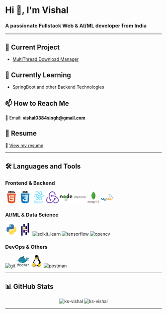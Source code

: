 # Hi 👋, I'm Vishal  
### A passionate Fullstack Web & AI/ML developer from India  

---

## 🔭 **Current Project**  
- [MultiThread Download Manager](https://github.com/ks-vishal/MultiThread_Download_Manager)  

## 🌱 **Currently Learning**  
- SpringBoot and other Backend Technologies  

## 📫 **How to Reach Me**  
📧 Email: **vishal0384singh@gmail.com**  

## 📄 **Resume**  
📄 [View my resume](https://drive.google.com/file/d/1JGvtp9ar0exEkws9JHjV5k2KlTWH1amg/view?usp=drive_link)  

---

## 🛠 **Languages and Tools**  

### **Frontend & Backend**  
<div align="left">  
  <img src="https://raw.githubusercontent.com/devicons/devicon/master/icons/html5/html5-original-wordmark.svg" alt="html5" width="40" height="40"/>  
  <img src="https://raw.githubusercontent.com/devicons/devicon/master/icons/css3/css3-original-wordmark.svg" alt="css3" width="40" height="40"/>  
  <img src="https://raw.githubusercontent.com/devicons/devicon/master/icons/react/react-original-wordmark.svg" alt="react" width="40" height="40"/>  
  <img src="https://raw.githubusercontent.com/devicons/devicon/master/icons/redux/redux-original.svg" alt="redux" width="40" height="40"/>  
  <img src="https://raw.githubusercontent.com/devicons/devicon/master/icons/nodejs/nodejs-original-wordmark.svg" alt="nodejs" width="40" height="40"/>  
  <img src="https://raw.githubusercontent.com/devicons/devicon/master/icons/express/express-original-wordmark.svg" alt="express" width="40" height="40"/>  
  <img src="https://raw.githubusercontent.com/devicons/devicon/master/icons/mongodb/mongodb-original-wordmark.svg" alt="mongodb" width="40" height="40"/>  
  <img src="https://raw.githubusercontent.com/devicons/devicon/master/icons/mysql/mysql-original-wordmark.svg" alt="mysql" width="40" height="40"/>  
</div>  

### **AI/ML & Data Science**  
<div align="left">  
  <img src="https://raw.githubusercontent.com/devicons/devicon/master/icons/python/python-original.svg" alt="python" width="40" height="40"/>  
  <img src="https://raw.githubusercontent.com/devicons/devicon/2ae2a900d2f041da66e950e4d48052658d850630/icons/pandas/pandas-original.svg" alt="pandas" width="40" height="40"/>  
  <img src="https://upload.wikimedia.org/wikipedia/commons/0/05/Scikit_learn_logo_small.svg" alt="scikit_learn" width="40" height="40"/>  
  <img src="https://www.vectorlogo.zone/logos/tensorflow/tensorflow-icon.svg" alt="tensorflow" width="40" height="40"/>  
  <img src="https://www.vectorlogo.zone/logos/opencv/opencv-icon.svg" alt="opencv" width="40" height="40"/>  
</div>  

### **DevOps & Others**  
<div align="left">  
  <img src="https://www.vectorlogo.zone/logos/git-scm/git-scm-icon.svg" alt="git" width="40" height="40"/>  
  <img src="https://raw.githubusercontent.com/devicons/devicon/master/icons/docker/docker-original-wordmark.svg" alt="docker" width="40" height="40"/>  
  <img src="https://raw.githubusercontent.com/devicons/devicon/master/icons/linux/linux-original.svg" alt="linux" width="40" height="40"/>  
  <img src="https://www.vectorlogo.zone/logos/getpostman/getpostman-icon.svg" alt="postman" width="40" height="40"/>  
</div>  

---

## 📊 **GitHub Stats**  

<div align="center">  
  <img src="https://github-readme-stats.vercel.app/api/top-langs?username=ks-vishal&show_icons=true&locale=en&layout=compact" alt="ks-vishal" />  
  <img src="https://github-readme-streak-stats.herokuapp.com/?user=ks-vishal&" alt="ks-vishal" />  
</div>  

---
